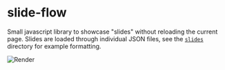 # slide-flow

Small javascript library to showcase "slides" without reloading the current page.  Slides are loaded through individual JSON files, see the [`slides`](https://github.com/ConstantinoSchillebeeckx/slide-flow/tree/master/slides) directory for example formatting.

![Render](https://rawgit.com/ConstantinoSchillebeeckx/slide-flow/blob/master/ss.png "ss")
